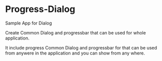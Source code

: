 # Progress-Dialog
Sample App for Dialog

Create Common Dialog and progressbar  that can be used for whole application.

It include progress Common Dialog and progressbar for that can be used from anywere in the application and you can show from any where.
